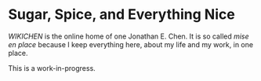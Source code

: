 Sugar, Spice, and Everything Nice
====================================

*WIKICHEN* is the online home of one Jonathan E. Chen. It is so called *mise en place* because I keep everything here, about my life and my work, in one place.

This is a work-in-progress.
